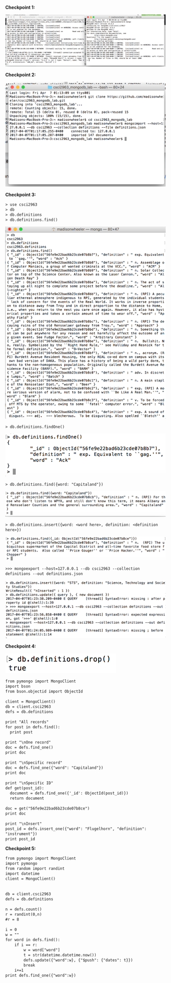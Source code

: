 **Checkpoint 1:**

![](Checkpoint1.png)

**Checkpoint 2:**

![](Checkpoint2.png)

**Checkpoint 3:**

    > use csci2963
    > db
    > db.definitions
    > db.definitions.find()
![](Checkpoint3.1.png)

    > db.definitions.findOne()
![](Checkpoint3.2.png)

    > db.definitions.find({word: "Capitaland"})
![](Checkpoint3.3.png)

    > db.definitions.insert({word: <word here>, definition: <definition here>})
![](Checkpoint3.4.png)

    >>> mongoexport --host=127.0.0.1 --db csci2963 --collection definitions --out definitions.json
![](Checkpoint3.5.png)


**Checkpoint 4:**

![](Checkpoint4.png)


    from pymongo import MongoClient
    import bson
    from bson.objectid import ObjectId

    client = MongoClient()
    db = client.csci2963
    defs = db.definitions

    print "All records"
    for post in defs.find():
      print post

    print "\nOne record"
    doc = defs.find_one()
    print doc

    print "\nSpecific record"
    doc = defs.find_one({"word": "Capitaland"})
    print doc

    print "\nSpecific ID"
    def get(post_id):
      document = defs.find_one({'_id': ObjectId(post_id)})
      return document

    doc = get("56fe9e22bad6b23cde07b8ce")
    print doc

    print "\nInsert"
    post_id = defs.insert_one({"word": "Flugelhorn", "definition": "instrument"})
    print post_id


**Checkpoint 5:**


    from pymongo import MongoClient
    import pymongo
    from random import randint
    import datetime
    client = MongoClient()


    db = client.csci2963
    defs = db.definitions

    n = defs.count()
    r = randint(0,n)
    #r = 8

    i = 0
    w = ""
    for word in defs.find():
        if i == r:
            w = word["word"]
            t = str(datetime.datetime.now())        
            defs.update({"word":w}, {"$push": {"dates": t}})
            break
        i+=1
    print defs.find_one({"word":w})
